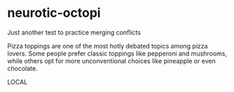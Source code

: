 # neurotic-octopi

Just another test to practice merging conflicts

Pizza toppings are one of the most hotly debated topics among pizza lovers. Some people prefer classic toppings like pepperoni and mushrooms, while others opt for more unconventional choices like pineapple or even chocolate.

LOCAL
